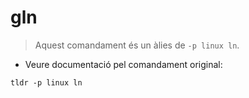 # gln

> Aquest comandament és un àlies de `-p linux ln`.

- Veure documentació pel comandament original:

`tldr -p linux ln`
